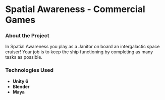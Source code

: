 # Spatial Awareness - Commercial Games

### About the Project
In Spatial Awareness you play as a Janitor on board an intergalactic space cruiser! Your job is to keep the ship functioning by completing as many tasks as possible. 


### Technologies Used
- **Unity 6**
- **Blender**
- **Maya**
